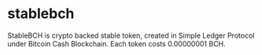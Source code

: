 # stablebch
StableBCH is crypto backed stable token, created in Simple Ledger Protocol under Bitcoin Cash Blockchain. Each token costs 0.00000001 BCH.

